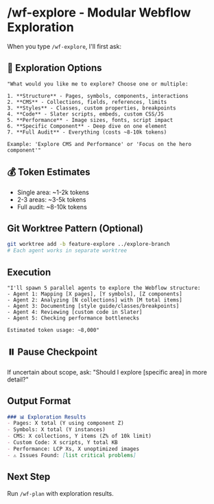 # /wf-explore - Modular Webflow Exploration

When you type `/wf-explore`, I'll first ask:

## 🎯 Exploration Options
```
"What would you like me to explore? Choose one or multiple:

1. **Structure** - Pages, symbols, components, interactions
2. **CMS** - Collections, fields, references, limits
3. **Styles** - Classes, custom properties, breakpoints
4. **Code** - Slater scripts, embeds, custom CSS/JS
5. **Performance** - Image sizes, fonts, script impact
6. **Specific Component** - Deep dive on one element
7. **Full Audit** - Everything (costs ~8-10k tokens)

Example: 'Explore CMS and Performance' or 'Focus on the hero component'"
```

## 💰 Token Estimates
- Single area: ~1-2k tokens
- 2-3 areas: ~3-5k tokens
- Full audit: ~8-10k tokens

## Git Worktree Pattern (Optional)
```bash
git worktree add -b feature-explore ../explore-branch
# Each agent works in separate worktree
```

## Execution
```
"I'll spawn 5 parallel agents to explore the Webflow structure:
- Agent 1: Mapping [X pages], [Y symbols], [Z components]
- Agent 2: Analyzing [N collections] with [M total items]
- Agent 3: Documenting [style guide/classes/breakpoints]
- Agent 4: Reviewing [custom code in Slater]
- Agent 5: Checking performance bottlenecks

Estimated token usage: ~8,000"
```

## ⏸️ Pause Checkpoint
If uncertain about scope, ask:
"Should I explore [specific area] in more detail?"

## Output Format
```markdown
### 📊 Exploration Results
- Pages: X total (Y using component Z)
- Symbols: X total (Y instances)
- CMS: X collections, Y items (Z% of 10k limit)
- Custom Code: X scripts, Y total KB
- Performance: LCP Xs, X unoptimized images
- ⚠️ Issues Found: [list critical problems]
```

## Next Step
Run `/wf-plan` with exploration results.